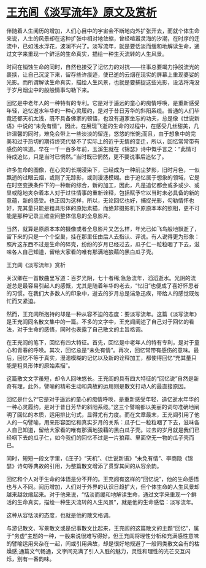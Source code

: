 # [王充闾《淡写流年》原文及赏析](https://www.vrrw.net/wx/10861.html)

伴随着人生阅历的增加，人们心目中的宇宙会不断地向外扩张开去，而就个体生命来说，人生的风景却在这种扩张中相对地敛缩，曾经喧嚣灵海的汐潮，在时序的迁流中，已如浅水浮花，波澜不兴了。淡写流年，就是要恬淡而缓和地解读生命，通过文字来重现一个鲜活的生命真实，描绘一种生灭流转的人生风景。

时间在销蚀生命的同时，自然也接受了记忆力的对抗——往事总要竭力挣脱流光的裹挟，让自己沉淀下来，留存些许痕迹，使已逝的云烟在现实的屏幕上重现婆娑的光影。而所谓解读生命真实，描绘人生风景，也就是要捕捉这些光影，设法将淹没于岁月烟尘中的般般情事勾勒下来。

回忆是中老年人的一种特有的专利。它是对于遥远的童心的痴情呼唤，是重新感受年轻，追忆逝水年华的一种心灵履约，是对于昔日芳华的斜阳系缆。普通的人们毕竟还都天机太浅，既不具备佛家的顿悟，也没有道家坐忘的功夫，总是像《世说新语》中说的“未免有情”，因此，在展现飞逝的生命的过程中，在感受几丝甜美，几许温馨的同时，难免会带上一些淡淡的留连，悠悠的怅惋;而且，由于想象中的完美和过于热切的期待终究代替不了实际上的近乎无情的变迁，所以，回忆常常带有感伤的味道。早在一千一百多年前，玉溪生就在《锦瑟》诗中慨乎言之：“此情可待成追忆，只是当时已惘然。”当时既已惘然，更不要说事后追忆了。

许多生命的图像，在心灵的长期浸染下，已经成为一种前尘梦影，旧时月色，一似飘逝的过眼云烟，或则了无踪影，或则漫漶模糊。由于追忆属于想象的领域，它是在时空变换条件下的一种新的综合，新的加工，因此，凡是追忆都会或多或少、或显或隐地夹杂着本人对于过往情事的重新诠释，包括赋予它以当时未必具备的新的意蕴，新的感受。也正因为这样，所以，无论回忆也好，捕捉光影，勾勒情怀也好，充其量只能是粗具形体的原始素描，而绝非摄影机下原原本本的照相，更不可能是那种记录三维空间整体信息的全息影片。

当然，就算是原原本本的摄像或者全息影片又怎么样，年光已如飞鸟般地飘逝了，留下来的只是一个个空巢，挂在那里任由后人去指认、评说。有人说得更为形象：照片这东西不过是生命的碎壳，纷纷的岁月已经过去，瓜子仁一粒粒咽了下去，滋味各人自己知道，留给大家看的唯有那满地狼藉的黑白瓜子壳。



王充闾《淡写流年》赏析

关汉卿在一首散曲里写道：百岁光阴，七十者稀;急急流年，滔滔逝水。光阴的流逝总是最容易引起人的感慨，尤其是随着年华的老去，“忆旧”也便成了喜好怀思者的习惯。在我们大多数人的印象中，逝去的岁月总是湍急迅疾，带给人的感觉既匆忙而又紧迫。

然而，王充闾所抱持的却是一种从容不迫的态度：要淡写流年。这篇《淡写流年》是王充闾同名散文集中的一篇。不多的文字中，王充闾阐述了自己对于回忆的看法，对于生命的感悟，同时也表露了自己散文的主旨格调。

在王充闾的笔下，回忆有四大特征。首先，回忆是中老年人的特有专利，是对于童心和青春的呼唤。其次，回忆总是“未免有情”。再次，回忆常带有感伤的意味。最后，回忆不等于真实，漫漶模糊的记忆以及新的诠释加工，都使得回忆“充其量只能是粗具形体的原始素描”。

这篇散文文字虽短，却令人回味悠长。王充闾的具有四大特征的“回忆说”自然是新奇有理，此外，譬喻的精彩生动和典故的运用则是散文打动人的最直接原因。

回忆是什么?“它是对于遥远的童心的痴情呼唤，是重新感受年轻，追忆逝水年华的一种心灵履约，是对于昔日芳华的斜阳系缆。”这三个譬喻都以美丽的词句准确地阐明了回忆的本质，运用排比句式，显得尤有力度。而在文章最末，王充闾引用了他人的一句譬喻，用来形容回忆和真实岁月的关系：瓜子仁一粒粒咽了下去，滋味各人自己知道，留给大家看的唯有那满地狼藉的黑白瓜子壳。过去的岁月就是我们已经咽下去的瓜子仁，如今我们的回忆不过是一片狼藉、里面空无一物的瓜子壳而已。

同时，短短一段文字里，《庄子》“天机”、《世说新语》“未免有情”、李商隐《锦瑟》诗句等典故的引用，为整篇散文增添了贯穿其间的从容余韵。

回忆和个人对于生命的体悟是分不开的。王充闾有这样的“回忆说”，他的生命感悟也与人不同。阅历增加，人们对于外界的认识日趋扩大，但个体生命的人生风景却越来越敛缩起来。对于他来说，“恬淡而缓和地解读生命，通过文字来重现一个鲜活的生命真实，描绘一种生灭流转的人生风景”，就是他的生命感悟：淡写流年。

这种从容恬淡的态度，也就是他的散文格调。

与游记散文、写景散文或是纪事散文比起来，王充闾的这篇散文的主题“回忆”，属于“务虚”主题的一种，一般来说很难写得好。但王充闾将理性分析和充满感性意味的譬喻运用夹杂在一起，间或引用典故，却是很好地规避了一般同类散文会有的枯燥感;通篇文气畅通，文字间充满了引人入胜的魅力，灵性和理性的光芒交互闪烁，别有一番韵味。

